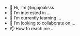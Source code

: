 - 👋 Hi, I’m @ngajoaksss
- 👀 I’m interested in ...
- 🌱 I’m currently learning ...
- 💞️ I’m looking to collaborate on ...
- 📫 How to reach me ...

<!---
ngajoaksss/ngajoaksss is a ✨ special ✨ repository because its `README.md` (this file) appears on your GitHub profile.
You can click the Preview link to take a look at your changes.
--->
